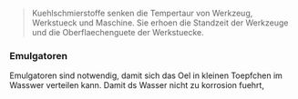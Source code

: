 > Kuehlschmierstoffe senken die Tempertaur von Werkzeug, Werkstueck und Maschine. Sie erhoen die Standzeit der Werkzeuge und die Oberflaechenguete der Werkstuecke.

### Emulgatoren
Emulgatoren sind notwendig, damit sich das Oel in kleinen Toepfchen im Wasswer verteilen kann. Damit ds Wasser nicht zu korrosion fuehrt, 